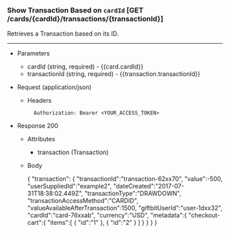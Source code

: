 ### Show Transaction Based on `cardId` [GET /cards/{cardId}/transactions/{transactionId}]
Retrieves a Transaction based on its ID.

---

+ Parameters
    + cardId (string, required) - {{card.cardId}}
    + transactionId (string, required) - {{transaction.transactionId}}

+ Request (application/json)
    + Headers
    
            Authorization: Bearer <YOUR_ACCESS_TOKEN>
    
+ Response 200
    + Attributes
        + transaction (Transaction)

    + Body

        { 
            "transaction": {
                "transactionId":"transaction-62xx70",
                "value":-500,
                "userSuppliedId":"example2",
                "dateCreated":"2017-07-31T18:38:02.449Z",
                "transactionType":"DRAWDOWN",
                "transactionAccessMethod":"CARDID",
                "valueAvailableAfterTransaction":1500,
                "giftbitUserId":"user-1dxx32",
                "cardId":"card-76xxab",
                "currency":"USD",
                "metadata":{
                    "checkout-cart":{
                      "items":[
                        {
                          "id":"1"
                        },
                        {
                          "id":"2"
                        }
                      ]
                    }
                }
            }
        }

